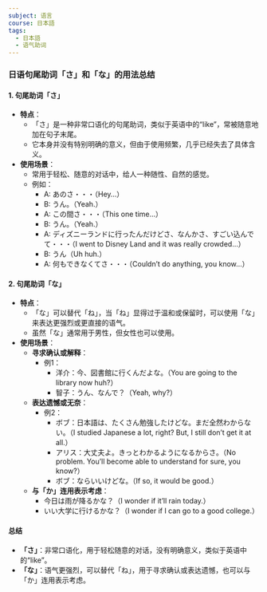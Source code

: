 ```yaml
---
subject: 语言
course: 日本語
tags:
  - 日本語
  - 语气助词
---
```


### 日语句尾助词「さ」和「な」的用法总结

#### 1. 句尾助词「さ」
- **特点**：
  - 「さ」是一种非常口语化的句尾助词，类似于英语中的“like”，常被随意地加在句子末尾。
  - 它本身并没有特别明确的意义，但由于使用频繁，几乎已经失去了具体含义。
- **使用场景**：
  - 常用于轻松、随意的对话中，给人一种随性、自然的感觉。
  - 例如：
    - A: あのさ・・・（Hey…）
    - B: うん。（Yeah.）
    - A: この間さ・・・（This one time…）
    - B: うん。（Yeah.）
    - A: ディズニーランドに行ったんだけどさ、なんかさ、すごい込んでて・・・（I went to Disney Land and it was really crowded…）
    - B: うん（Uh huh.）
    - A: 何もできなくてさ・・・（Couldn’t do anything, you know…）

#### 2. 句尾助词「な」
- **特点**：
  - 「な」可以替代「ね」，当「ね」显得过于温和或保留时，可以使用「な」来表达更强烈或更直接的语气。
  - 虽然「な」通常用于男性，但女性也可以使用。
- **使用场景**：
  - **寻求确认或解释**：
    - 例1：
      - 洋介：今、図書館に行くんだよな。（You are going to the library now huh?）
      - 智子：うん、なんで？（Yeah, why?）
  - **表达遗憾或无奈**：
    - 例2：
      - ボブ：日本語は、たくさん勉強したけどな。まだ全然わからない。（I studied Japanese a lot, right? But, I still don’t get it at all.）
      - アリス：大丈夫よ。きっとわかるようになるからさ。（No problem. You’ll become able to understand for sure, you know?）
      - ボブ：ならいいけどな。（If so, it would be good.）
  - **与「か」连用表示考虑**：
    - 今日は雨が降るかな？（I wonder if it’ll rain today.）
    - いい大学に行けるかな？（I wonder if I can go to a good college.）

#### 总结
- **「さ」**：非常口语化，用于轻松随意的对话，没有明确意义，类似于英语中的“like”。
- **「な」**：语气更强烈，可以替代「ね」，用于寻求确认或表达遗憾，也可以与「か」连用表示考虑。